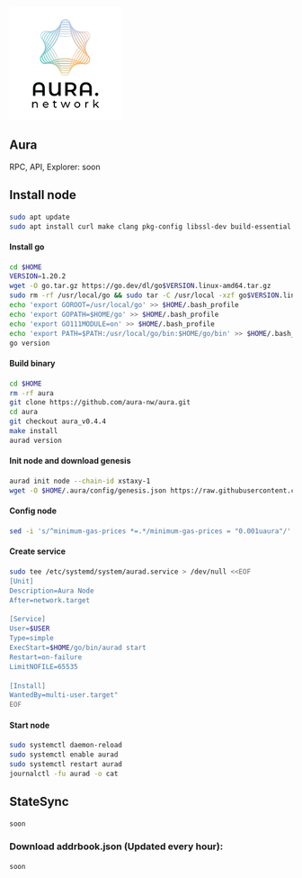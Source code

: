 ![Logo](https://github.com/CrazySerGo/Mainnets/raw/main/aura/aura-logo.png)
## Aura

RPC, API, Explorer: soon

## Install node
```bash
sudo apt update
sudo apt install curl make clang pkg-config libssl-dev build-essential git jq -y
```
#### Install go
```bash
cd $HOME
VERSION=1.20.2
wget -O go.tar.gz https://go.dev/dl/go$VERSION.linux-amd64.tar.gz
sudo rm -rf /usr/local/go && sudo tar -C /usr/local -xzf go$VERSION.linux-amd64.tar.gz
echo 'export GOROOT=/usr/local/go' >> $HOME/.bash_profile
echo 'export GOPATH=$HOME/go' >> $HOME/.bash_profile
echo 'export GO111MODULE=on' >> $HOME/.bash_profile
echo 'export PATH=$PATH:/usr/local/go/bin:$HOME/go/bin' >> $HOME/.bash_profile && . $HOME/.bash_profile
go version
```
#### Build binary
```bash
cd $HOME
rm -rf aura
git clone https://github.com/aura-nw/aura.git
cd aura
git checkout aura_v0.4.4
make install
aurad version
```
#### Init node and download genesis
```bash
aurad init node --chain-id xstaxy-1
wget -O $HOME/.aura/config/genesis.json https://raw.githubusercontent.com/aura-nw/mainnet-artifacts/main/xstaxy-1/genesis.json
```
#### Config node
```bash
sed -i 's/^minimum-gas-prices *=.*/minimum-gas-prices = "0.001uaura"/' $HOME/.aura/config/app.toml
```
#### Create service
```bash
sudo tee /etc/systemd/system/aurad.service > /dev/null <<EOF
[Unit]
Description=Aura Node
After=network.target

[Service]
User=$USER
Type=simple
ExecStart=$HOME/go/bin/aurad start
Restart=on-failure
LimitNOFILE=65535

[Install]
WantedBy=multi-user.target"
EOF
```
####  Start node
```bash
sudo systemctl daemon-reload
sudo systemctl enable aurad
sudo systemctl restart aurad
journalctl -fu aurad -o cat
```
## StateSync
```bash
soon
```
### Download addrbook.json (Updated every hour):
```bash
soon
```
